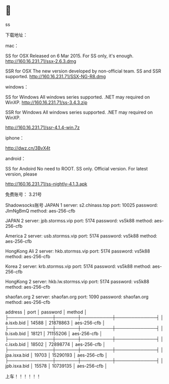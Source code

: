 # 🚗


ss

下载地址： 

mac： 

SS for OSX
Released on 6 Mar 2015. For SS only, it's enough.
http://160.16.231.71/ssx-2.6.3.dmg



SSR for OSX
The new version developed by non-official team. SS and SSR supported.
http://160.16.231.71/SSX-NG-R8.dmg



windows：

SS for Windows
All windows series supported. .NET may required on WinXP.
http://160.16.231.71/ss-3.4.3.zip


SSR for Windows
All windows series supported. .NET may required on WinXP.

http://160.16.231.71/ssr-4.1.4-win.7z


iphone：


http://dwz.cn/3BvX4t


android：

SS for Andoird
No need to ROOT. SS only. Official version. For latest version, please

http://160.16.231.71/ss-nightly-4.1.3.apk




免费账号：  3.21号

Shadowsocks账号
JAPAN 1
server: s2.chinass.top
port: 10025
password: JlmNgBmQ
method: aes-256-cfb

JAPAN 2
server: jpb.stormss.vip
port: 5174
password: vs5k88
method: aes-256-cfb

America 2
server: usb.stormss.vip
port: 5174
password: vs5k88
method: aes-256-cfb

HongKong Ali 2
server: hkb.stormss.vip
port: 5174
password: vs5k88
method: aes-256-cfb

Korea 2
server: krb.stormss.vip
port: 5174
password: vs5k88
method: aes-256-cfb

HongKong 2
server: hkb.lw.stormss.vip
port: 5174
password: vs5k88
method: aes-256-cfb

shaofan.org 2
server: shaofan.org
port: 1090
password: shaofan.org
method: aes-256-cfb



address      │ port  │ password │ method      │
├──────────────┼───────┼──────────┼─────────────┤
│ a.isxb.bid   │ 14588 │ 21878863 │ aes-256-cfb │
├──────────────┼───────┼──────────┼─────────────┤
│ b.isxb.bid   │ 18121 │ 71155206 │ aes-256-cfb │
├──────────────┼───────┼──────────┼─────────────┤
│ c.isxb.bid   │ 18502 │ 72898774 │ aes-256-cfb │
├──────────────┼───────┼──────────┼─────────────┤
│ jpa.isxa.bid │ 19703 │ 15290193 │ aes-256-cfb │
├──────────────┼───────┼──────────┼─────────────┤
│ jpb.isxa.bid │ 15578 │ 10739135 │ aes-256-cfb │


上车！！！！！！

